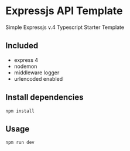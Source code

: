 # Expressjs API Template
Simple Expressjs v.4 Typescript Starter Template 

## Included
* express 4
* nodemon
* middleware logger
* urlencoded enabled

## Install dependencies
`npm install`

## Usage
`npm run dev`
